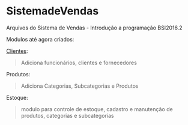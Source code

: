 # SistemadeVendas

Arquivos do Sistema de Vendas - Introdução a programação BSI2016.2

Modulos até agora criados:

<a href="clientes.py">Clientes</a>:
  >Adiciona funcionários, clientes e fornecedores

Produtos:
  >Adiciona Categorias, Subcategorias e Produtos
  
Estoque:
  >modulo para controle de estoque, cadastro e manutenção de produtos, categorias e subcategorias
  
  
